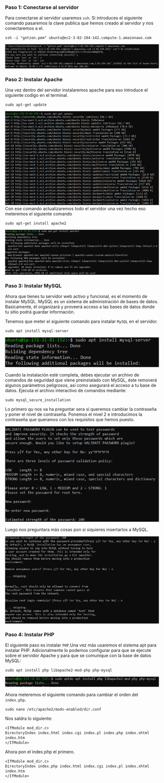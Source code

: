 ### Paso 1: Conectarse al servidor

Para conectarse al servidor usaremos  `ssh`. Si introduces el siguiente comando pasaremos la clave publica que hemos creado al servidor y nos conectaremos a el.

    ssh -i "gotzon.pem" ubuntu@ec2-3-82-194-142.compute-1.amazonaws.com

![](images/ServerConnect.png)

### Paso 2: Instalar Apache
Una vez dentro del servidor instalaremos apache para eso introduce el siguiente codigo en el terminal.

    sudo apt-get update

![](images/Update.png)
Con ese comando actualizaremos todo el servidor una vez hecho eso meteremos el siguiente comando

    sudo apt-get install apache2
![](images/InstallApache.png)

### Paso 3: Instalar MySQL

Ahora que tienes tu servidor web activo y funcional, es el momento de instalar MySQL. MySQL es un sistema de administración de bases de datos. Basicamente, él organizará y proveerá acceso a las bases de datos donde tu sitio podrá guardar información.

Tenemos que meter el siguiente comando para instalar `MySQL` en el servidor.

    sudo apt install mysql-server

![](images/InstallMySQL.png)

Cuando la instalación esté completa, debes ejecutar un archivo de comandos de seguridad que viene preinstalado con MySQL, éste removerá algunos parámetros peligrosos, así como asegurará el acceso a tu base de datos. Ejecuta el archivo interactivo de comandos mediante:

    sudo mysql_secure_installation

Lo primero qu nos va ha preguntar sera si queremos cambiar la contraseña y poner el nivel de contraseña. Ponemos el nivel 2 e introducimos la contraseña que queramos con los requisitos que hemos puesto.

![](images/MySQLPassword.png)

Luego nos preguntara más cosas pon si siquieres insertarlos a MySQL.

![](images/MySQLPreguntas.png)

### Paso 4: Instalar PHP

El siguiente paso es instalar `PHP`.Una vez más usaremos el sistema apt para instalar PHP. Adicionalmente lo podemos configurar para que se ejecute sobre el servidor Apache y para que se comunique con la base de datos MySQL:

    sudo apt install php libapache2-mod-php php-mysql

![](images/InstallPHP.png)

Ahora meteremos el siguiente comando para cambiar el orden del `index.php`.

    sudo nano /etc/apache2/mods-enabled/dir.conf

Nos saldra lo siguiente:

    <IfModule mod_dir.c>
    DirectoryIndex index.html index.cgi index.pl index.php index.xhtml index.htm
    </IfModule>

Ahora pon el index.php el primero.

    <IfModule mod_dir.c>
    DirectoryIndex index.php index.html index.cgi index.pl index.xhtml index.htm
    </IfModule>